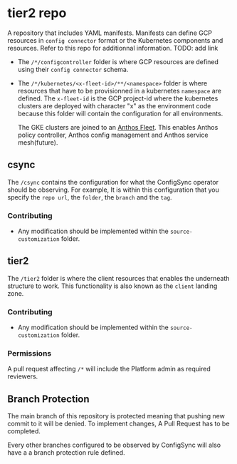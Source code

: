 # tier2 repo

A repository that includes YAML manifests. Manifests can define GCP resources in `config connector` format or the Kubernetes components and resources. Refer to this repo for additionnal information. TODO: add link

- The `/*/configcontroller` folder is where GCP resources are defined using their `config connector` schema.
- The `/*/kubernetes/<x-fleet-id>/**/<namespace>` folder is where resources that have to be provisionned in a kubernetes `namespace` are defined. The `x-fleet-id` is the GCP project-id where the kubernetes clusters are deployed with character "x" as the environment code because this folder will contain the configuration for all environments.

  The GKE clusters are joined to an [Anthos Fleet](https://cloud.google.com/anthos/fleet-management/docs). This enables Anthos policy controller, Anthos config management and Anthos service mesh(future).

## csync

The `/csync` contains the configuration for what the ConfigSync operator should be observing. For example, It is within this configuration that you specify the `repo url`, the `folder`, the `branch` and the `tag`.

### Contributing

- Any modification should be implemented within the `source-customization` folder.

## tier2

The `/tier2` folder is where the client resources that enables the underneath structure to work. This functionality is also known as the `client` landing zone.

### Contributing

- Any modification should be implemented within the `source-customization` folder.

### Permissions

A pull request affecting `/*` will include the Platform admin as required reviewers.

## Branch Protection

The main branch of this repository is protected meaning that pushing new commit to it will be denied. To implement changes, A Pull Request has to be completed.

Every other branches configured to be observed by ConfigSync will also have a a branch protection rule defined.